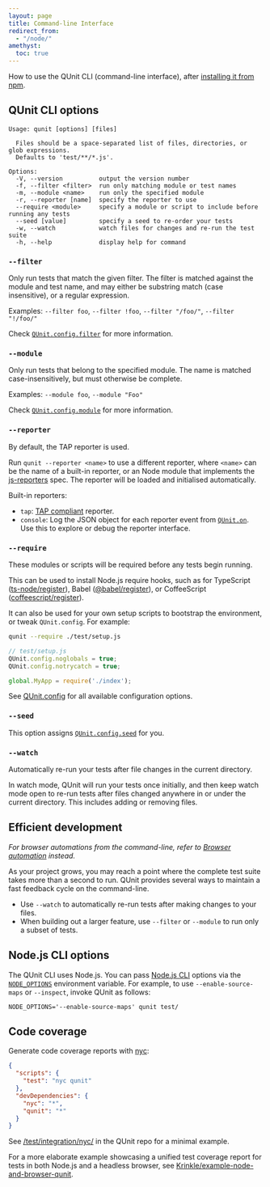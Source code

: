 ```yaml
---
layout: page
title: Command-line Interface
redirect_from:
  - "/node/"
amethyst:
  toc: true
---
```


<p class="lead" markdown="1">

How to use the QUnit CLI (command-line interface), after [installing it from npm](./intro.md#in-nodejs).

</p>

## QUnit CLI options

```
Usage: qunit [options] [files]

  Files should be a space-separated list of files, directories, or glob expressions.
  Defaults to 'test/**/*.js'.

Options:
  -V, --version          output the version number
  -f, --filter <filter>  run only matching module or test names
  -m, --module <name>    run only the specified module
  -r, --reporter [name]  specify the reporter to use
  --require <module>     specify a module or script to include before running any tests
  --seed [value]         specify a seed to re-order your tests
  -w, --watch            watch files for changes and re-run the test suite
  -h, --help             display help for command
```

### `--filter`

Only run tests that match the given filter. The filter is matched against the module and test name, and may either be substring match (case insensitive), or a regular expression.

Examples: `--filter foo`, `--filter !foo`, `--filter "/foo/"`, `--filter "!/foo/"`

Check [`QUnit.config.filter`](./api/config/filter.md) for more information.

### `--module`

Only run tests that belong to the specified module. The name is matched case-insensitively, but must otherwise be complete.

Examples: `--module foo`, `--module "Foo"`

Check [`QUnit.config.module`](./api/config/module.md) for more information.

### `--reporter`

By default, the TAP reporter is used.

Run `qunit --reporter <name>` to use a different reporter, where `<name>` can be the name of a built-in reporter, or an Node module that implements the [js-reporters](https://github.com/js-reporters/js-reporters) spec. The reporter will be loaded and initialised automatically.

Built-in reporters:

* `tap`: [TAP compliant](https://testanything.org/) reporter.
* `console`: Log the JSON object for each reporter event from [`QUnit.on`](./api/callbacks/QUnit.on.md). Use this to explore or debug the reporter interface.

### `--require`

These modules or scripts will be required before any tests begin running.

This can be used to install Node.js require hooks, such as for TypeScript ([ts-node/register](https://typestrong.org/ts-node/docs/)), Babel ([@babel/register](https://babeljs.io/docs/en/babel-register/)), or CoffeeScript ([coffeescript/register](https://coffeescript.org/)).

It can also be used for your own setup scripts to bootstrap the environment, or tweak `QUnit.config`. For example:

```bash
qunit --require ./test/setup.js
```

```js
// test/setup.js
QUnit.config.noglobals = true;
QUnit.config.notrycatch = true;

global.MyApp = require('./index');
```

See [QUnit.config](./api/config/index.md) for all available configuration options.

### `--seed`

This option assigns [`QUnit.config.seed`](./api/config/seed.md) for you.

### `--watch`

Automatically re-run your tests after file changes in the current directory.

In watch mode, QUnit will run your tests once initially, and then keep watch mode open to re-run tests after files changed anywhere in or under the current directory. This includes adding or removing files.

## Efficient development

_For browser automations from the command-line, refer to [Browser automation](./browser.md#integrations) instead._

As your project grows, you may reach a point where the complete test suite takes more than a second to run. QUnit provides several ways to maintain a fast feedback cycle on the command-line.

* Use `--watch` to automatically re-run tests after making changes to your files.
* When building out a larger feature, use `--filter` or `--module` to run only a subset of tests.

## Node.js CLI options

The QUnit CLI uses Node.js. You can pass [Node.js CLI](https://nodejs.org/api/cli.html) options via the [`NODE_OPTIONS`](https://nodejs.org/api/cli.html#cli_node_options_options) environment variable. For example, to use `--enable-source-maps` or `--inspect`, invoke QUnit as follows:

```
NODE_OPTIONS='--enable-source-maps' qunit test/
```

## Code coverage

Generate code coverage reports with [nyc](https://istanbul.js.org/):

```json
{
  "scripts": {
    "test": "nyc qunit"
  },
  "devDependencies": {
    "nyc": "*",
    "qunit": "*"
  }
}
```

See [/test/integration/nyc/](https://github.com/qunitjs/qunit/tree/main/test/integration/nyc) in the QUnit repo for a minimal example.

For a more elaborate example showcasing a unified test coverage report for tests in both Node.js and a headless browser, see [Krinkle/example-node-and-browser-qunit](https://github.com/Krinkle/example-node-and-browser-qunit-ci/).
